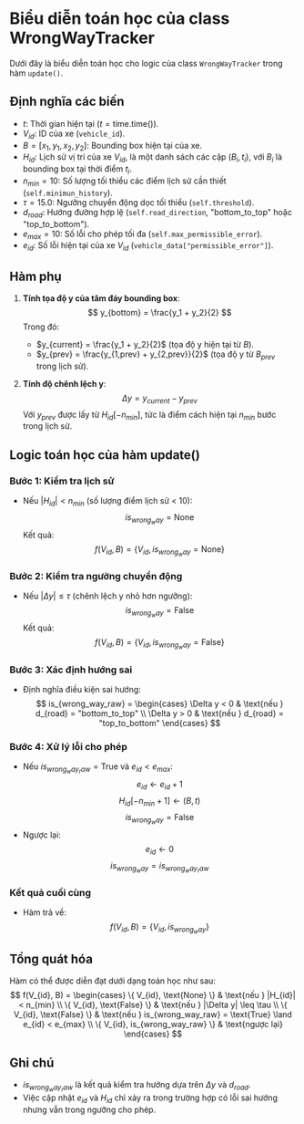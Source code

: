 # Biểu diễn toán học của class WrongWayTracker

Dưới đây là biểu diễn toán học cho logic của class `WrongWayTracker` trong hàm `update()`.

## Định nghĩa các biến
- $t$: Thời gian hiện tại ($t = \text{time.time()}$).
- $V_{id}$: ID của xe (`vehicle_id`).
- $B = [x_1, y_1, x_2, y_2]$: Bounding box hiện tại của xe.
- $H_{id}$: Lịch sử vị trí của xe $V_{id}$, là một danh sách các cặp $(B_i, t_i)$, với $B_i$ là bounding box tại thời điểm $t_i$.
- $n_{min} = 10$: Số lượng tối thiểu các điểm lịch sử cần thiết (`self.minimun_history`).
- $\tau = 15.0$: Ngưỡng chuyển động dọc tối thiểu (`self.threshold`).
- $d_{road}$: Hướng đường hợp lệ (`self.road_direction`, "bottom_to_top" hoặc "top_to_bottom").
- $e_{max} = 10$: Số lỗi cho phép tối đa (`self.max_permissible_error`).
- $e_{id}$: Số lỗi hiện tại của xe $V_{id}$ (`vehicle_data["permissible_error"]`).

## Hàm phụ
1. **Tính tọa độ y của tâm đáy bounding box**:
   $$
   y_{bottom} = \frac{y_1 + y_2}{2}
   $$
   Trong đó:
   - $y_{current} = \frac{y_1 + y_2}{2}$ (tọa độ y hiện tại từ $B$).
   - $y_{prev} = \frac{y_{1,prev} + y_{2,prev}}{2}$ (tọa độ y từ $B_{prev}$ trong lịch sử).

2. **Tính độ chênh lệch y**:
   $$
   \Delta y = y_{current} - y_{prev}
   $$
   Với $y_{prev}$ được lấy từ $H_{id}[-n_{min}]$, tức là điểm cách hiện tại $n_{min}$ bước trong lịch sử.

## Logic toán học của hàm update()
### Bước 1: Kiểm tra lịch sử
- Nếu $|H_{id}| < n_{min}$ (số lượng điểm lịch sử < 10):
  $$
  is_{wrong_way} = \text{None}
  $$
  Kết quả:
  $$
  f(V_{id}, B) = \{ V_{id}, is_{wrong_way} = \text{None} \}
  $$

### Bước 2: Kiểm tra ngưỡng chuyển động
- Nếu $|\Delta y| \leq \tau$ (chênh lệch y nhỏ hơn ngưỡng):
  $$
  is_{wrong_way} = \text{False}
  $$
  Kết quả:
  $$
  f(V_{id}, B) = \{ V_{id}, is_{wrong_way} = \text{False} \}
  $$

### Bước 3: Xác định hướng sai
- Định nghĩa điều kiện sai hướng:
  $$
  is_{wrong_way_raw} =
  \begin{cases} 
  \Delta y < 0 & \text{nếu } d_{road} = "bottom_to_top" \\
  \Delta y > 0 & \text{nếu } d_{road} = "top_to_bottom"
  \end{cases}
  $$

### Bước 4: Xử lý lỗi cho phép
- Nếu $is_{wrong_way_raw} = \text{True}$ và $e_{id} < e_{max}$:
  $$
  e_{id} \leftarrow e_{id} + 1
  $$
  $$
  H_{id}[-n_{min} + 1] \leftarrow (B, t)
  $$
  $$
  is_{wrong_way} = \text{False}
  $$
- Ngược lại:
  $$
  e_{id} \leftarrow 0
  $$
  $$
  is_{wrong_way} = is_{wrong_way_raw}
  $$

### Kết quả cuối cùng
- Hàm trả về:
  $$
  f(V_{id}, B) = \{ V_{id}, is_{wrong_way} \}
  $$

## Tổng quát hóa
Hàm có thể được diễn đạt dưới dạng toán học như sau:
$$
f(V_{id}, B) =
\begin{cases} 
\{ V_{id}, \text{None} \} & \text{nếu } |H_{id}| < n_{min} \\
\{ V_{id}, \text{False} \} & \text{nếu } |\Delta y| \leq \tau \\
\{ V_{id}, \text{False} \} & \text{nếu } is_{wrong_way_raw} = \text{True} \land e_{id} < e_{max} \\
\{ V_{id}, is_{wrong_way_raw} \} & \text{ngược lại}
\end{cases}
$$

## Ghi chú
- $is_{wrong_way_raw}$ là kết quả kiểm tra hướng dựa trên $\Delta y$ và $d_{road}$.
- Việc cập nhật $e_{id}$ và $H_{id}$ chỉ xảy ra trong trường hợp có lỗi sai hướng nhưng vẫn trong ngưỡng cho phép.
